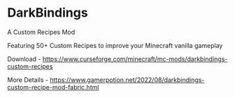 # DarkBindings
A Custom Recipes Mod

Featuring 50+ Custom Recipes to improve your Minecraft vanilla gameplay

Download - https://www.curseforge.com/minecraft/mc-mods/darkbindings-custom-recipes

More Details - https://www.gamerpotion.net/2022/08/darkbindings-custom-recipe-mod-fabric.html
